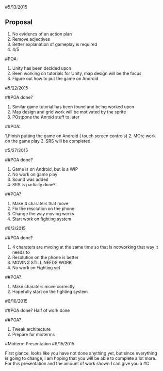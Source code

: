 #5/13/2015

## Proposal

1. No evidencs of an action plan
2. Remove adjectives
3. Better explanation of gameplay is required
4. 4/5

#POA:

1. Unity has been decided upon
2. Been working on tutorials for Unity, map design will be the focus
3. Figure out how to put the game on Android

#5/22/2015

##POA done?

1. Similar game tutorial has been found and being worked upon
2. Map design and grid work will be motivated by the sprite
3. POstpone the Anroid stuff to later

##POA:

1.Finish putting the game on Android ( touch screen controls)
2. MOre work on the game play
3. SRS will be completed.

#5/27/2015

##POA done?
1. Game is on Android, but is a WIP
2. No work on game play
3. Sound was added
3. SRS is partially done?

##POA?
1. Make 4 charaters that move
2. Fix the resolution on the phone
3. Change the way moving works
4. Start work on fighting system

#6/3/2015

##POA done?

1. 4 charaters are mvoing at the same time so that is notworking that way it needs to
2. Resolution on the phone is better
3. MOVING STILL NEEDS WORK
4. No work on Fighting yet

##POA?

1. Make charaters move correctly
2. Hopefully start on the fighting system

#6/10/2015

##POA done?
Half of work done

##POA?
1. Tweak architecture
2. Prepare for midterms

#Midterm Presentation
#6/15/2015

First glance, looks like you have not done anything yet, but since everything is going to change, I am hoping that you will be able to complete a lot more.
For this presentation and the amount of work shown I can give you a #C






